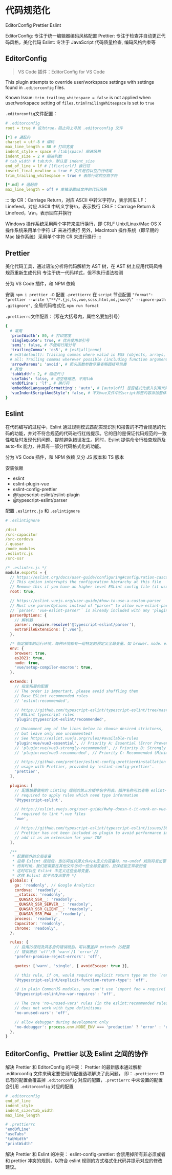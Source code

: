 # 代码规范化

EditorConfig Prettier Eslint

EditorConfig: 专注于统一编辑器编码风格配置
Prettier: 专注于检查并自动更正代码风格，美化代码
Eslint: 专注于 JavaScript 代码质量检查, 编码风格约束等

## EditorConfig

> VS Code 插件：EditorConfig for VS Code

This plugin attempts to override user/workspace settings with settings found in `.editorconfig` files.

Known Issue: `trim_trailing_whitespace = false` is not applied when user/workspace setting of `files.trimTrailingWhitespace` is set to `true`

`.editorconfig`文件配置：

```yml
# .editorconfig
root = true # 设为true，阻止向上寻找 .editorconfig 文件

[*] # 通配符
charset = utf-8 # 编码
max_line_length = 80 # 打印宽度
indent_style = space # [tab|space] 缩进风格
indent_size = 2 # 缩进列数
# tab_width # tab大小，默认是 indent_size
end_of_line = lf # [lf|cr|crlf] 换行符
insert_final_newline = true # 文件是否以空白行结尾
trim_trailing_whitespace = true # 去除行尾的空白字符

[*.md] # 通配符
max_line_length = off # 单独设置md文件的代码风格
```

::: tip
CR：Carriage Return，对应 ASCII 中转义字符\r，表示回车
LF：Linefeed，对应 ASCII 中转义字符\n，表示换行
CRLF：Carriage Return & Linefeed，\r\n，表示回车并换行

Windows 操作系统采用两个字符来进行换行，即 CRLF
Unix/Linux/Mac OS X 操作系统采用单个字符 LF 来进行换行
另外，MacIntosh 操作系统（即早期的 Mac 操作系统）采用单个字符 CR 来进行换行
:::

## Prettier

美化代码工具，通过语法分析将代码解析为 AST 树，在 AST 树上应用代码风格规范重新生成代码
专注于统一代码样式，但不执行语法检测

分为 VS Code 插件，和 NPM 依赖

安装 `npm i prettier -D`
配置 `.prettierrc`
在 `script` 节点配置 `"format": "prettier --write \"**/*.{js,ts,vue,scss,html,md,json}\" --ignore-path .gitignore",`
全局代码格式化 `npm run format`

`.prettierrc`文件配置：（写在大括号内，属性名要加引号）

```yml
{
  # 常用
  'printWidth': 80, # 打印宽度
  'singleQuote': true, # 优先使用单引号
  'semi': false, # 不使用行尾分号
  'trailingComma': 'es5', # [es5|all|none]
  # es5(default): Trailing commas where valid in ES5 (objects, arrays, etc.)
  # all: Trailing commas wherever possible (including function arguments).
  'arrowParens': 'avoid', # 箭头函数参数尽量省略圆括号包裹
  # 其他
  'tabWidth': 2, # 缩进尺寸
  'useTabs': false, # 用空格缩进，不用tab
  'endOfLine': 'lf', # 换行符
  'embeddedLanguageFormatting': 'auto', # [auto|off] 是否格式化嵌入引用代码，比如md文件中嵌入的代码块
  'vueIndentScriptAndStyle': false, # 不对vue文件中的script标签内容添加整体缩进
}
```

## Eslint

在代码编写的过程中，Eslint 通过规则模式匹配实现识别和报告的不符合规范的代码的功能，并对不符合规范的代码进行红线提示。它的目的是保证代码规范的一致性和及时发现代码问题、提前避免错误发生。同时，Eslint 提供命令行检查规范及 auto-fix 能力，并具有一部分代码格式化的功能。

分为 VS Code 插件，和 NPM 依赖
又分 JS 版本和 TS 版本

安装依赖

- eslint
- eslint-plugin-vue
- eslint-config-prettier
- @typescript-eslint/eslint-plugin
- @typescript-eslint/parser

配置 `.eslintrc.js` 和 `.eslintignore`

```yml
# .eslintignore

/dist
/src-capacitor
/src-cordova
/.quasar
/node_modules
.eslintrc.js
/src-ssr
```

```js
/* .eslintrc.js */
module.exports = {
  // https://eslint.org/docs/user-guide/configuring#configuration-cascading-and-hierarchy
  // This option interrupts the configuration hierarchy at this file
  // Remove this if you have an higher level ESLint config file (it usually happens into a monorepos)
  root: true,

  // https://eslint.vuejs.org/user-guide/#how-to-use-a-custom-parser
  // Must use parserOptions instead of "parser" to allow vue-eslint-parser to keep working
  // `parser: 'vue-eslint-parser'` is already included with any 'plugin:vue/**' config and should be omitted
  parserOptions: {
    // 解析器
    parser: require.resolve('@typescript-eslint/parser'),
    extraFileExtensions: ['.vue'],
  },

  /* 指定脚本的运行环境，每种环境都有一组特定的预定义全局变量。如 brower、node、es6 等 */
  env: {
    browser: true,
    es2021: true,
    node: true,
    'vue/setup-compiler-macros': true,
  },

  extends: [
    // 指定拓展的配置
    // The order is important, please avoid shuffling them
    // Base ESLint recommended rules
    // 'eslint:recommended',

    // https://github.com/typescript-eslint/typescript-eslint/tree/master/packages/eslint-plugin#usage
    // ESLint typescript rules
    'plugin:@typescript-eslint/recommended',

    // Uncomment any of the lines below to choose desired strictness,
    // but leave only one uncommented!
    // See https://eslint.vuejs.org/rules/#available-rules
    'plugin:vue/vue3-essential', // Priority A: Essential (Error Prevention)
    // 'plugin:vue/vue3-strongly-recommended', // Priority B: Strongly Recommended (Improving Readability)
    // 'plugin:vue/vue3-recommended', // Priority C: Recommended (Minimizing Arbitrary Choices and Cognitive Overhead)

    // https://github.com/prettier/eslint-config-prettier#installation
    // usage with Prettier, provided by 'eslint-config-prettier'.
    'prettier',
  ],

  plugins: [
    // 配置想要使用的 Linting 规则的第三方插件名字列表。插件名称可以省略 eslint-plugin- 前缀
    // required to apply rules which need type information
    '@typescript-eslint',

    // https://eslint.vuejs.org/user-guide/#why-doesn-t-it-work-on-vue-files
    // required to lint *.vue files
    'vue',

    // https://github.com/typescript-eslint/typescript-eslint/issues/389#issuecomment-509292674
    // Prettier has not been included as plugin to avoid performance impact
    // add it as an extension for your IDE
  ],

  /**
   * 配置额外的全局变量
   * 启用 Eslint 规则后，当访问当前源文件内未定义的变量时，no-undef 规则将发出警告
   * 而有时候，我们是需要在其他文件访问一些全局变量的，且保证能正常取到值
   * 这时可以在 Eslint 中定义这些全局变量，
   * 这样 Eslint 就不会发出警告 */
  globals: {
    ga: 'readonly', // Google Analytics
    cordova: 'readonly',
    __statics: 'readonly',
    __QUASAR_SSR__: 'readonly',
    __QUASAR_SSR_SERVER__: 'readonly',
    __QUASAR_SSR_CLIENT__: 'readonly',
    __QUASAR_SSR_PWA__: 'readonly',
    process: 'readonly',
    Capacitor: 'readonly',
    chrome: 'readonly',
  },

  rules: {
    // 启用的规则及其各自的错误级别，可以覆盖掉 extends 的配置
    // 错误级别 'off'/0 'warn'/1 'error'/2
    'prefer-promise-reject-errors': 'off',

    quotes: ['warn', 'single', { avoidEscape: true }],

    // this rule, if on, would require explicit return type on the `render` function
    '@typescript-eslint/explicit-function-return-type': 'off',

    // in plain CommonJS modules, you can't use `import foo = require('foo')` to pass this rule, so it has to be disabled
    '@typescript-eslint/no-var-requires': 'off',

    // The core 'no-unused-vars' rules (in the eslint:recommended ruleset)
    // does not work with type definitions
    'no-unused-vars': 'off',

    // allow debugger during development only
    'no-debugger': process.env.NODE_ENV === 'production' ? 'error' : 'off',
  },
}
```

## EditorConfig、Prettier 以及 Eslint 之间的协作

解决 Prettier 和 EditorConfig 的冲突：
Prettier 的最新版本通过解析 .editorconfig 文件来确定要使用的配置选项解决了此问题，
即：`.prettierrc` 中已有的配置会覆盖掉 `.editorconfig` 对应的配置，`.prettierrc` 中未设置的配置会引用 `.editorconfig` 对应的配置

```yml
# .editorconfig
end_of_line
indent_style
indent_size/tab_width
max_line_length

# .prettierrc
"endOfLine"
"useTabs"
"tabWidth"
"printWidth"
```

解决 Prettier 和 Eslint 的冲突：
eslint-config-prettier: 会禁用掉所有非必须或者和 prettier 冲突的规则，以符合 eslint 规则的方式格式化代码并提示对应的修改建议。

